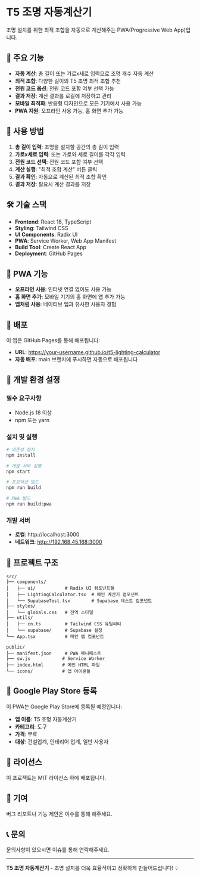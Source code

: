 # T5 조명 자동계산기

조명 설치를 위한 최적 조합을 자동으로 계산해주는 PWA(Progressive Web App)입니다.

## 🌟 주요 기능

- **자동 계산**: 총 길이 또는 가로x세로 입력으로 조명 개수 자동 계산
- **최적 조합**: 다양한 길이의 T5 조명 최적 조합 추천
- **전원 코드 옵션**: 전원 코드 포함 여부 선택 가능
- **결과 저장**: 계산 결과를 로컬에 저장하고 관리
- **모바일 최적화**: 반응형 디자인으로 모든 기기에서 사용 가능
- **PWA 지원**: 오프라인 사용 가능, 홈 화면 추가 가능

## 🚀 사용 방법

1. **총 길이 입력**: 조명을 설치할 공간의 총 길이 입력
2. **가로x세로 입력**: 또는 가로와 세로 길이를 각각 입력
3. **전원 코드 선택**: 전원 코드 포함 여부 선택
4. **계산 실행**: "최적 조합 계산" 버튼 클릭
5. **결과 확인**: 자동으로 계산된 최적 조합 확인
6. **결과 저장**: 필요시 계산 결과를 저장

## 🛠️ 기술 스택

- **Frontend**: React 18, TypeScript
- **Styling**: Tailwind CSS
- **UI Components**: Radix UI
- **PWA**: Service Worker, Web App Manifest
- **Build Tool**: Create React App
- **Deployment**: GitHub Pages

## 📱 PWA 기능

- **오프라인 사용**: 인터넷 연결 없이도 사용 가능
- **홈 화면 추가**: 모바일 기기의 홈 화면에 앱 추가 가능
- **앱처럼 사용**: 네이티브 앱과 유사한 사용자 경험

## 🚀 배포

이 앱은 GitHub Pages를 통해 배포됩니다:

- **URL**: https://your-username.github.io/t5-lighting-calculator
- **자동 배포**: main 브랜치에 푸시하면 자동으로 배포됩니다

## 🔧 개발 환경 설정

### 필수 요구사항
- Node.js 18 이상
- npm 또는 yarn

### 설치 및 실행

```bash
# 의존성 설치
npm install

# 개발 서버 실행
npm start

# 프로덕션 빌드
npm run build

# PWA 빌드
npm run build:pwa
```

### 개발 서버
- **로컬**: http://localhost:3000
- **네트워크**: http://192.168.45.168:3000

## 📁 프로젝트 구조

```
src/
├── components/
│   ├── ui/           # Radix UI 컴포넌트들
│   ├── LightingCalculator.tsx  # 메인 계산기 컴포넌트
│   └── SupabaseTest.tsx        # Supabase 테스트 컴포넌트
├── styles/
│   └── globals.css   # 전역 스타일
├── utils/
│   ├── cn.ts         # Tailwind CSS 유틸리티
│   └── supabase/     # Supabase 설정
└── App.tsx           # 메인 앱 컴포넌트

public/
├── manifest.json     # PWA 매니페스트
├── sw.js            # Service Worker
├── index.html       # 메인 HTML 파일
└── icons/           # 앱 아이콘들
```

## 🎯 Google Play Store 등록

이 PWA는 Google Play Store에 등록될 예정입니다:

- **앱 이름**: T5 조명 자동계산기
- **카테고리**: 도구
- **가격**: 무료
- **대상**: 건설업계, 인테리어 업계, 일반 사용자

## 📄 라이선스

이 프로젝트는 MIT 라이선스 하에 배포됩니다.

## 🤝 기여

버그 리포트나 기능 제안은 이슈를 통해 해주세요.

## 📞 문의

문의사항이 있으시면 이슈를 통해 연락해주세요.

---

**T5 조명 자동계산기** - 조명 설치를 더욱 효율적이고 정확하게 만들어드립니다! 💡

